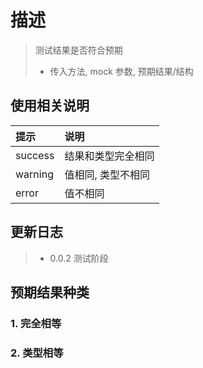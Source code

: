 # 描述

> 测试结果是否符合预期
>
> - 传入方法, mock 参数, 预期结果/结构

## 使用相关说明

| 提示 | 说明 |
|:----|:----|
| success | 结果和类型完全相同 |
| warning | 值相同, 类型不相同 |
| error | 值不相同 |

## 更新日志

> - 0.0.2 测试阶段

<div class="exploded-line" />

## 预期结果种类

### 1. 完全相等

### 2. 类型相等
